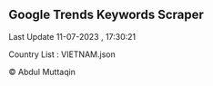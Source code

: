 

## Google Trends Keywords Scraper 
 
Last Update 11-07-2023 , 17:30:21

Country List :
VIETNAM.json



© Abdul Muttaqin 
